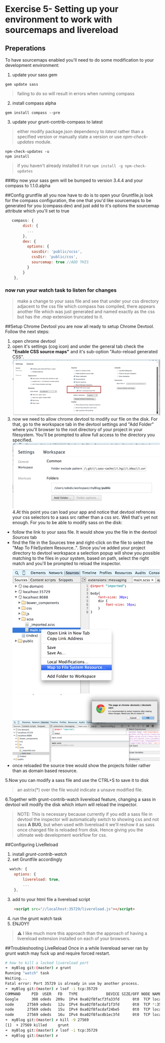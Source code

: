 # Exercise 5- Setting up your environment to work with sourcemaps and livereload

## Preperations
To have sourcemaps enabled you'll need to do some modification to your development environment:
1. update your sass gem
```
gem update sass
```
> failing to do so will result in errors when running compass

2. install compass alpha
```
gem install compass --pre
```

3. update your grunt-contrib-compass to latest
> either modify package.json dependency to *latest* rather than a specified version or manually state a version or use *npm-check-updates* module.

```
npm-check-updates -u
npm install
```
> if you haven't already installed it run ```npm install -g npm-check-updates```


###by now your sass gem will be bumped to version 3.4.4 and your compass to 1.1.0.alpha

##Config gruntfile
all you now have to do is to open your Gruntfile.js look for the compass configuration, the one that you'd like sourcemaps to be generated for you (compass:dev) and just add to it's options the sourcemap attribute which you'll set to true
```js
   compass: {
        dist: {
          ...
        },
        dev: {
          options: {
            sassDir: 'public/scss',
            cssDir: 'public/css',
            sourcemap: true //ADD THIS
          }
        }
    },
```
### now run your watch task to listen for changes
> make a change to your sass file and see that under your css directory adjacent to the css file which compass has compiled, there appears another file which was just generated and named exactly as the css but has the *.map* extension truncated to it.

##Setup Chrome Devtool
you are now all ready to setup Chrome Devtool. Follow the next steps:
1. open chrome devtool
2. open it's settings (cog icon) and under the general tab check the **"Enable CSS source maps"** and it's sub-option "Auto-reload generated CSS".
![Alt text](https://raw.githubusercontent.com/hamecoded/myBlog/master/doc/exercises/img/devtool-enable_sourcemaps.png "Enable sourcemaps in Chrome")
3. now we need to allow chrome devtool to modify our file on the disk. For that, go to the workspace tab in the devtool settings and "Add Folder" where you'll browser to the root directory of your project in your filesystem. You'll be prompted to allow full access to the directory you specified.
![Alt text](https://raw.githubusercontent.com/hamecoded/myBlog/master/doc/exercises/img/devtool_fs_access.png "Allow devtool access to your fs")
4.At this point you can load your app and notice that devtool refrences your css selectors to a sass src rather than a css src. Well that's yet not enough. For you to be able to modify sass on the disk:
- follow the link to your sass file. It would show you the file in the devtool *Sources* tab
- find the file in the Sources tree and right-click on the file to select the "Map To FileSystem Resource..". Since you've added your project directory to devtool workspace a selection popup will show you possible matching to the files in your system, based on path, select the right match and you'll be prompted to reload the inspector.
![Alt text](https://raw.githubusercontent.com/hamecoded/myBlog/master/doc/exercises/img/map2fs.png "Map To Filesyatem Resource..")
![Alt text](https://raw.githubusercontent.com/hamecoded/myBlog/master/doc/exercises/img/map2fs-2.png "Apply fs mapping")
- once reloaded the source tree would show the projects folder rather than as domain based resource.

5.Now you can modify a sass file and use the CTRL+S to save it to disk
> an astrix(*) over the file would indicate a unsave modified file.

6.Together with grunt-contrib-watch livereload feature, changing a sass in devtool will modify the disk which inturn will reload the inspector.

> NOTE: This is necessary because currently if you edit a sass file in devtool the inspector will automatically switch to showing css and not sass **A BUG**, but when used with livereload it we'll reshow it as sass once changed file is reloaded from disk. Hence giving you the ultimate web development workflow for css.


##Configuring LiveReload
1. install *grunt-contrib-watch*
2. set Gruntfile accordingly
```js
  watch: {
    options: {
        livereload: true,
        ...
    },
```
3. add to your html file a livereload script
```html
	<script src="//localhost:35729/livereload.js"></script>
```
4. run the grunt watch task
5. ENJOY!!

>⚠ I like much more this approach than the approach of having a livereload extension installed on each of your browsers.

##Troubleshooting LiveReload
Once in a while livereload server ran by grunt watch may fuck up and require forced restart.
```sh
# how to kill a locked livereload port
➜  myBlog git:(master) ✗ grunt
Running "watch" task
Waiting...
Fatal error: Port 35729 is already in use by another process.
➜  myBlog git:(master) ✗ lsof -i tcp:35729
COMMAND     PID  USER   FD   TYPE             DEVICE SIZE/OFF NODE NAME
Google      308 odeds  209u  IPv4 0xa02f8facf3fa33fd      0t0  TCP localhost:50291->localhost:35729 (ESTABLISHED)
node      27569 odeds   12u  IPv4 0xa02f8facdaf1f3fd      0t0  TCP *:35729 (LISTEN)
node      27569 odeds   15u  IPv4 0xa02f8facdaf24be5      0t0  TCP localhost:35729->localhost:50289 (CLOSE_WAIT)
node      27569 odeds   16u  IPv4 0xa02f8facdb1ec3fd      0t0  TCP localhost:35729->localhost:50291 (ESTABLISHED)
➜  myBlog git:(master) ✗ kill -9 27569
[1]  + 27569 killed     grunt
➜  myBlog git:(master) ✗ lsof -i tcp:35729
➜  myBlog git:(master) ✗
```
